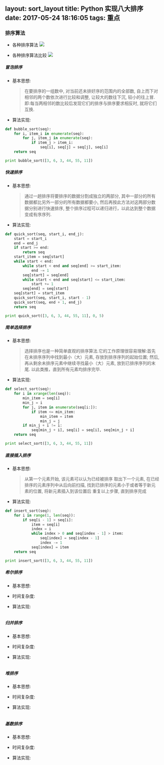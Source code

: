 layout: sort_layout
title: Python 实现八大排序
date: 2017-05-24 18:16:05
tags: 重点
---
### 排序算法

* 各种排序算法
![](https://martin-upload.b0.upaiyun.com/web/2017/05/4097d5d86145141fcb6a5ecff0fbc3bc.jpg)

* 各种排序算法比较
![](https://martin-upload.b0.upaiyun.com/web/2017/05/746fe11d81c35fc57bb2b8ba17be65c5.jpg)

##### 冒泡排序

* 基本思想:

    > 在要排序的一组数中, 对当前还未排好序的范围内的全部数, 自上而下对相邻的两个数依次进行比较和调整, 让较大的数往下沉, 较小的往上冒.
    > 即:每当两相邻的数比较后发现它们的排序与排序要求相反时, 就将它们互换.

* 算法实现:

```python
def bubble_sort(seq):
    for i, item_i in enumerate(seq):
        for j, item_j in enumerate(seq):
            if item_j > item_i:
                seq[i], seq[j] = seq[j], seq[i]
    return seq

print bubble_sort([3, 6, 3, 44, 55, 11])
```

##### 快速排序

* 基本思想:

    > 通过一趟排序将要排序的数据分割成独立的两部分, 其中一部分的所有数据都比另外一部分的所有数据都要小, 
    > 然后再按此方法对这两部分数据分别进行快速排序, 整个排序过程可以递归进行，以此达到整个数据变成有序序列.

* 算法实现:

```python
def quick_sort(seq, start_i, end_j):
    start = start_i
    end = end_j
    if start >= end:
        return seq
    start_item = seq[start]
    while start < end:
        while start < end and seq[end] >= start_item:
            end -= 1
        seq[start] = seq[end]
        while start < end and seq[start] <= start_item:
            start += 1
        seq[end] = seq[start]
    seq[start] = start_item
    quick_sort(seq, start_i, start - 1)
    quick_sort(seq, end + 1, end_j)
    return seq

print quick_sort([3, 6, 3, 44, 55, 11], 0, 5)
```

##### 简单选择排序

* 基本思想: 
    > 选择排序也是一种简单直观的排序算法.它的工作原理很容易理解:首先在未排序序列中找到最小（大）元素, 存放到排序序列的起始位置;
    > 然后,再从剩余未排序元素中继续寻找最小（大）元素, 放到已排序序列的末尾. 以此类推，直到所有元素均排序完毕.

* 算法实现:

```python
def select_sort(seq):
    for i in xrange(len(seq)):
        min_item = seq[i]
        min_j = i
        for j, item in enumerate(seq[i:]):
            if item <= min_item:
                min_item = item
                min_j = j
        if min_j + i != i:
            seq[min_j + i], seq[i] = seq[i], seq[min_j + i]
    return seq

print select_sort([3, 6, 3, 44, 55, 11])
```


##### 直接插入排序

* 基本思想:
    > 从第一个元素开始, 该元素可以认为已经被排序
    > 取出下一个元素, 在已经排序的元素序列中从后向前扫描, 找到已排序的元素小于或者等于新元素的位置, 将新元素插入到该位置后
    > 重复以上步骤, 直到排序完成

* 算法实现:

```python
def insert_sort(seq):
    for i in range(1, len(seq)):
        if seq[i - 1] > seq[i]:
            item = seq[i]
            index = i
            while index > 0 and seq[index - 1] > item:
                seq[index] = seq[index - 1]
                index -= 1
            seq[index] = item
    return seq

print insert_sort([3, 6, 3, 44, 55, 11])
```

##### 希尔排序

* 基本思想:

* 时间复杂度:

* 算法实现:

```
```

##### 归并排序

* 基本思想:

* 时间复杂度:

* 算法实现:

```
```

##### 堆排序

* 基本思想:

* 时间复杂度:

* 算法实现:

```
```

##### 基数排序

* 基本思想:

* 时间复杂度:

* 算法实现:

```
```
